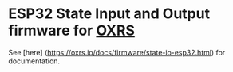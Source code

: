 # ESP32 State Input and Output firmware for [OXRS](https://oxrs.io)

See [here] (https://oxrs.io/docs/firmware/state-io-esp32.html) for documentation.
